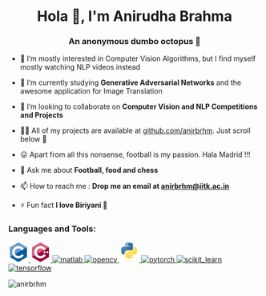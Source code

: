 <h1 align="center">Hola 👋, I'm Anirudha Brahma</h1>
<h3 align="center">An anonymous dumbo octopus 🐙</h3>

- 👀 I’m mostly interested in Computer Vision Algorithms, but I find myself mostly watching NLP videos instead

- 🌱 I’m currently studying **Generative Adversarial Networks** and the awesome application for Image Translation

- 👯 I’m looking to collaborate on **Computer Vision and NLP Competitions and Projects**

- 👨‍💻 All of my projects are available at [github.com/anirbrhm](github.com/anirbrhm). Just scroll below 🎃

- 😛 Apart from all this nonsense, football is my passion. Hala Madrid !!!

- 💬 Ask me about **Football, food and chess**

- 📫 How to reach me : **Drop me an email at anirbrhm@iitk.ac.in**

- ⚡ Fun fact **I love Biriyani 🧡**

<h3 align="left">Languages and Tools:</h3>
<p align="left"> <a href="https://www.cprogramming.com/" target="_blank"> <img src="https://raw.githubusercontent.com/devicons/devicon/master/icons/c/c-original.svg" alt="c" width="40" height="40"/> </a> <a href="https://www.w3schools.com/cpp/" target="_blank"> <img src="https://raw.githubusercontent.com/devicons/devicon/master/icons/cplusplus/cplusplus-original.svg" alt="cplusplus" width="40" height="40"/> </a> <a href="https://www.mathworks.com/" target="_blank"> <img src="https://raw.githubusercontent.com/simple-icons/simple-icons/master/icons/mathworks.svg" alt="matlab" width="40" height="40"/> </a> <a href="https://opencv.org/" target="_blank"> <img src="https://www.vectorlogo.zone/logos/opencv/opencv-icon.svg" alt="opencv" width="40" height="40"/> </a> <a href="https://www.python.org" target="_blank"> <img src="https://raw.githubusercontent.com/devicons/devicon/master/icons/python/python-original.svg" alt="python" width="40" height="40"/> </a> <a href="https://pytorch.org/" target="_blank"> <img src="https://www.vectorlogo.zone/logos/pytorch/pytorch-icon.svg" alt="pytorch" width="40" height="40"/> </a> <a href="https://scikit-learn.org/" target="_blank"> <img src="https://upload.wikimedia.org/wikipedia/commons/0/05/Scikit_learn_logo_small.svg" alt="scikit_learn" width="40" height="40"/> </a> <a href="https://www.tensorflow.org" target="_blank"> <img src="https://www.vectorlogo.zone/logos/tensorflow/tensorflow-icon.svg" alt="tensorflow" width="40" height="40"/> </a> </p>

<p><img align="center" src="https://github-readme-stats.vercel.app/api/top-langs?username=anirbrhm&show_icons=true&locale=en&layout=compact" alt="anirbrhm" /></p>


<!---
anirbrhm/anirbrhm is a ✨ special ✨ repository because its `README.md` (this file) appears on your GitHub profile.
You can click the Preview link to take a look at your changes.
--->

